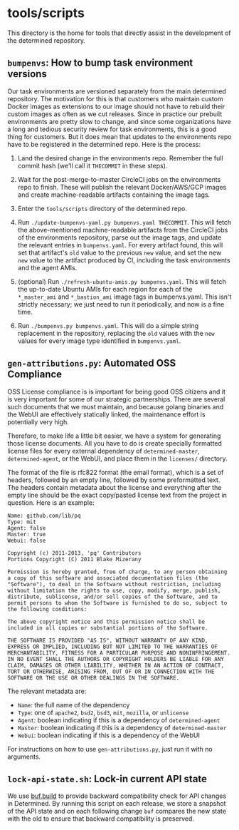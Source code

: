 # tools/scripts

This directory is the home for tools that directly assist in the development of
the determined repository.

## `bumpenvs`: How to bump task environment versions

Our task environments are versioned separately from the main determined
repository. The motivation for this is that customers who maintain custom
Docker images as extensions to our image should not have to rebuild their
custom images as often as we cut releases. Since in practice our prebuilt
environments are pretty slow to change, and since some organizations have a
long and tedious security review for task environments, this is a good thing
for customers. But it does mean that updates to the environments repo have to
be registered in the determined repo. Here is the process:

1. Land the desired change in the environments repo. Remember the full commit
   hash (we'll call it `THECOMMIT` in these steps).

2. Wait for the post-merge-to-master CircleCI jobs on the environments repo to
   finish. These will publish the relevant Docker/AWS/GCP images and create
   machine-readable artifacts containing the image tags.

3. Enter the `tools/scripts` directory of the determined repo.

4. Run `./update-bumpenvs-yaml.py bumpenvs.yaml THECOMMIT`. This will fetch the
   above-mentioned machine-readable artifacts from the CircleCI jobs of the
   environments repository, parse out the image tags, and update the relevant
   entries in `bumpenvs.yaml`.  For every artifact found, this will set that
   artifact's `old` value to the previous `new` value, and set the new `new`
   value to the artifact produced by CI, including the task environments and
   the agent AMIs.

5. (optional) Run `./refresh-ubuntu-amis.py bumpenvs.yaml`.  This will fetch
   the up-to-date Ubuntu AMIs for each region for each of the `*_master_ami`
   and `*_bastion_ami` image tags in bumpenvs.yaml.  This isn't strictly
   necessary; we just need to run it periodically, and now is a fine time.

6. Run `./bumpenvs.py bumpenvs.yaml`.  This will do a simple string replacement
   in the repository, replacing the `old` values with the `new` values for
   every image type identified in `bumpenvs.yaml`.

## `gen-attributions.py`: Automated OSS Compliance

OSS License compliance is is important for being good OSS citizens and it is
very important for some of our strategic partnerships.  There are several such
documents that we must maintain, and because golang binaries and the WebUI are
effectively statically linked, the maintenance effort is potentially very high.

Therefore, to make life a little bit easier, we have a system for generating
those license documents.  All you have to do is create specially formatted
license files for every external dependency of `determined-master`,
`determined-agent`, or the WebUI, and place them in the `licenses/` directory.

The format of the file is rfc822 format (the email format), which is a set of
headers, followed by an empty line, followed by some preformatted text.  The
headers contain metadata about the license and everything after the empty line
should be the exact copy/pasted license text from the project in question.
Here is an example:

    Name: github.com/lib/pq
    Type: mit
    Agent: false
    Master: true
    Webui: false

    Copyright (c) 2011-2013, 'pq' Contributors
    Portions Copyright (C) 2011 Blake Mizerany

    Permission is hereby granted, free of charge, to any person obtaining a copy of this software and associated documentation files (the "Software"), to deal in the Software without restriction, including without limitation the rights to use, copy, modify, merge, publish, distribute, sublicense, and/or sell copies of the Software, and to permit persons to whom the Software is furnished to do so, subject to the following conditions:

    The above copyright notice and this permission notice shall be included in all copies or substantial portions of the Software.

    THE SOFTWARE IS PROVIDED "AS IS", WITHOUT WARRANTY OF ANY KIND, EXPRESS OR IMPLIED, INCLUDING BUT NOT LIMITED TO THE WARRANTIES OF MERCHANTABILITY, FITNESS FOR A PARTICULAR PURPOSE AND NONINFRINGEMENT. IN NO EVENT SHALL THE AUTHORS OR COPYRIGHT HOLDERS BE LIABLE FOR ANY CLAIM, DAMAGES OR OTHER LIABILITY, WHETHER IN AN ACTION OF CONTRACT, TORT OR OTHERWISE, ARISING FROM, OUT OF OR IN CONNECTION WITH THE SOFTWARE OR THE USE OR OTHER DEALINGS IN THE SOFTWARE.

The relevant metadata are:

* `Name`: the full name of the dependency
* `Type`: one of `apache2`, `bsd2`, `bsd3`, `mit`, `mozilla`, or `unlicense`
* `Agent`: boolean indicating if this is a dependency of `determined-agent`
* `Master`: boolean indicating if this is a dependency of `determined-master`
* `Webui`: boolean indicating if this is a dependency of the WebUI

For instructions on how to use `gen-attributions.py`, just run it with no arguments.

## `lock-api-state.sh`: Lock-in current API state

We use [buf.build](https://docs.buf.build/) to provide backward compatibility check
for API changes in Determined. By running this script on each release, we store a
snapshot of the API state and on each following change `buf` compares the new state
with the old to ensure that backward compatibility is preserved.
